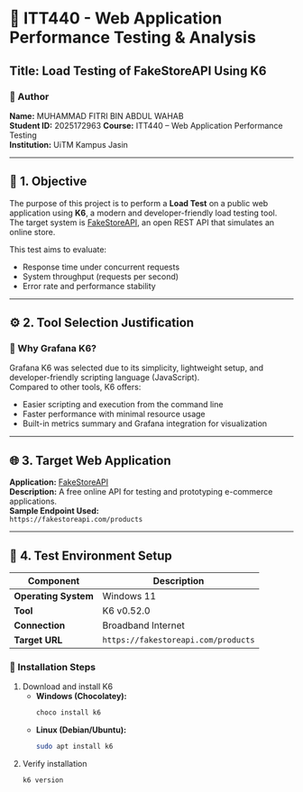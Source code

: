 # 🧪 ITT440 - Web Application Performance Testing & Analysis  
## Title: Load Testing of FakeStoreAPI Using K6  

### 👤 Author  
**Name:** MUHAMMAD FITRI BIN ABDUL WAHAB  
**Student ID:** 2025172963
**Course:** ITT440 – Web Application Performance Testing  
**Institution:** UiTM Kampus Jasin 

---

## 🎯 1. Objective  

The purpose of this project is to perform a **Load Test** on a public web application using **K6**, a modern and developer-friendly load testing tool.  
The target system is [FakeStoreAPI](https://fakestoreapi.com/), an open REST API that simulates an online store.  

This test aims to evaluate:
- Response time under concurrent requests  
- System throughput (requests per second)  
- Error rate and performance stability  

---

## ⚙️ 2. Tool Selection Justification  

### 🔸 Why Grafana K6?  
Grafana K6 was selected due to its simplicity, lightweight setup, and developer-friendly scripting language (JavaScript).  
Compared to other tools, K6 offers:
- Easier scripting and execution from the command line  
- Faster performance with minimal resource usage  
- Built-in metrics summary and Grafana integration for visualization  

---

## 🌐 3. Target Web Application  

**Application:** [FakeStoreAPI](https://fakestoreapi.com/)  
**Description:** A free online API for testing and prototyping e-commerce applications.  
**Sample Endpoint Used:**  
`https://fakestoreapi.com/products`

---

## 🧰 4. Test Environment Setup  

| Component | Description |
|------------|-------------|
| **Operating System** | Windows 11 |
| **Tool** | K6 v0.52.0 |
| **Connection** | Broadband Internet |
| **Target URL** | `https://fakestoreapi.com/products` |

### 🔧 Installation Steps
1. Download and install K6  
   - **Windows (Chocolatey):**  
     ```bash
     choco install k6
     ```
   - **Linux (Debian/Ubuntu):**  
     ```bash
     sudo apt install k6
     ```
2. Verify installation  
   ```bash
   k6 version
